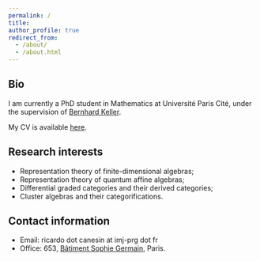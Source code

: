 ```yaml
---
permalink: /
title:
author_profile: true
redirect_from: 
  - /about/
  - /about.html
---
```


## Bio

I am currently a PhD student in Mathematics at Université Paris Cité, under the supervision of [Bernhard Keller](https://webusers.imj-prg.fr/~bernhard.keller/indexe.html).

My CV is available [here](/images/CV.pdf).

## Research interests

- Representation theory of finite-dimensional algebras;
- Representation theory of quantum affine algebras;
- Differential graded categories and their derived categories;
- Cluster algebras and their categorifications.

## Contact information

- Email: ricardo dot canesin at imj-prg dot fr
- Office: 653, [Bâtiment Sophie Germain](https://www.imj-prg.fr/acces/), Paris.